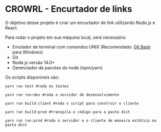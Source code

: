 # CROWRL - Encurtador de links

O objetivo desse projeto é criar um encurtador de link utilizando Node.js e React.

Para rodar o projeto em sua máquina local, será necessário:
    
- Emulador de terminal com comandos UNIX (Recomendado: [Git Bash](https://www.git-scm.com/downloads) para Windows)
- Git
- Node.js versão 14.0+
- Gerenciador de pacotes do node (npm/yarn)

Os scripts disponíveis são:

```
yarn run test #roda os testes

yarn run run:dev #roda o servidor de desenvolvimento 

yarn run build:client #roda o script para construir o cliente

yarn run build:prod #transpila o código para a pasta dist

yarn run run:prod #roda o servidor e o cliente de maneira estática na pasta dist
```